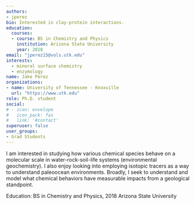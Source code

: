 ```yaml
---
authors:
- jperez
bio: Interested in clay-protein interactions.
education:
  courses:
  - course: BS in Chemistry and Physics
    institution: Arizona State University
    year: 2018
email: "jperez15@vols.utk.edu"
interests:
  - mineral surface chemistry
  - enzymology
name: Jake Perez
organizations:
- name: University of Tennessee - Knoxville
  url: "https://www.utk.edu"
role: Ph.D. student
social:
# - icon: envelope
#   icon_pack: fas
#   link: '#contact'
superuser: false
user_groups:
- Grad Students
---
```


I am interested in studying how various chemical species behave on a molecular scale in water-rock-soil-life systems (environmental geochemistry). I also enjoy looking into employing isotopic tracers as a way to understand paleoocean environments. Broadly, I seek to understand and model what chemical behaviors have measurable impacts from a geological standpoint.

Education:
BS in Chemistry and Physics, 2018
Arizona State University
